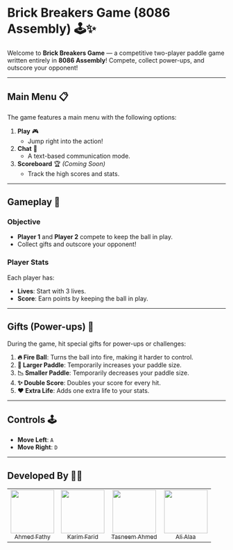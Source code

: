 # Brick Breakers Game (8086 Assembly) 🕹️✨

Welcome to **Brick Breakers Game** — a competitive two-player paddle game written entirely in **8086 Assembly**! Compete, collect power-ups, and outscore your opponent!

---

## Main Menu 📋
The game features a main menu with the following options:
1. **Play** 🎮  
   - Jump right into the action!
2. **Chat** 💬  
   - A text-based communication mode.
3. **Scoreboard** 🏆 *(Coming Soon)*  
   - Track the high scores and stats.

---

## Gameplay 🎲

### Objective
- **Player 1** and **Player 2** compete to keep the ball in play.
- Collect gifts and outscore your opponent!

### Player Stats
Each player has:
- **Lives**: Start with 3 lives.
- **Score**: Earn points by keeping the ball in play.

---

## Gifts (Power-ups) 🎁

During the game, hit special gifts for power-ups or challenges:
1. **🔥 Fire Ball**: Turns the ball into fire, making it harder to control.
2. **📏 Larger Paddle**: Temporarily increases your paddle size.
3. **📉 Smaller Paddle**: Temporarily decreases your paddle size.
4. **✨ Double Score**: Doubles your score for every hit.
5. **❤️ Extra Life**: Adds one extra life to your stats.

---

## Controls 🕹️
- **Move Left**: `A`
- **Move Right**: `D`

---


## Developed By 👨‍💻 

<table>
<tr>
  <td align = "center"> 
	<a href = "https://github.com/ahmedfathy0-0">
	  <img src = "https://github.com/ahmedfathy0-0.png" width = 100>
	  <br />
	  <sub> Ahmed Fathy </sub>
	</a>
  </td>
  <td align = "center"> 
	<a href = "https://github.com/KarimZakzouk">
	  <img src = "https://github.com/KarimZakzouk.png" width = 100>
	  <br />
	  <sub> Karim Farid  </sub>
	</a>
  </td>
  <td align = "center"> 
	<a href = "https://github.com/xx-Tasneem-Ahmed-xx">
	  <img src = "https://github.com/xx-Tasneem-Ahmed-xx.png" width = 100>
	  <br />
	  <sub> Tasneem Ahmed </sub>
	</a>
  </td>
  <td align = "center"> 
	<a href = "https://github.com/AliAlaa88 ">
	  <img src = "https://github.com/AliAlaa88.png" width = 100>
	  <br />
	  <sub> Ali Alaa </sub>
	</a>
</tr>
</table>
